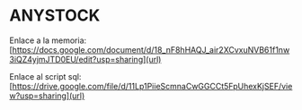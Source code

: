 # ANYSTOCK

Enlace a la memoria: [https://docs.google.com/document/d/18_nF8hHAQJ_air2XCvxuNVB61f1nw3iQZ4yjmJTD0EU/edit?usp=sharing](url)

Enlace al script sql: [https://drive.google.com/file/d/11Lp1PiieScmnaCwGGCCt5FpUhexKjSEF/view?usp=sharing](url)
